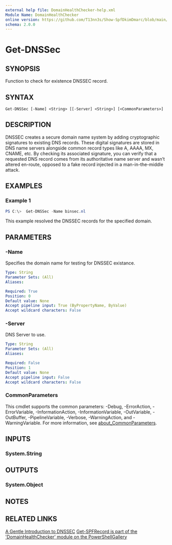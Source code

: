 ```yaml
---
external help file: DomainHealthChecker-help.xml
Module Name: DomainHealthChecker
online version: https://github.com/T13nn3s/Show-SpfDkimDmarc/blob/main/public/CmdletHelp/Get-DMARCRecord.md
schema: 2.0.0
---
```


# Get-DNSSec

## SYNOPSIS
Function to check for existence DNSSEC record.

## SYNTAX

```
Get-DNSSec [-Name] <String> [[-Server] <String>] [<CommonParameters>]
```

## DESCRIPTION
DNSSEC creates a secure domain name system by adding cryptographic signatures to existing DNS records. These digital signatures are stored in DNS name servers alongside common record types like A, AAAA, MX, CNAME, etc. By checking its associated signature, you can verify that a requested DNS record comes from its authoritative name server and wasn’t altered en-route, opposed to a fake record injected in a man-in-the-middle attack.

## EXAMPLES

### Example 1
```powershell
PS C:\>  Get-DNSSec -Name binsec.nl
```

This example resolved the DNSSEC records for the specified domain.

## PARAMETERS

### -Name
Specifies the domain name for testing for DNSSEC existance.

```yaml
Type: String
Parameter Sets: (All)
Aliases:

Required: True
Position: 0
Default value: None
Accept pipeline input: True (ByPropertyName, ByValue)
Accept wildcard characters: False
```

### -Server
DNS Server to use.

```yaml
Type: String
Parameter Sets: (All)
Aliases:

Required: False
Position: 1
Default value: None
Accept pipeline input: False
Accept wildcard characters: False
```

### CommonParameters
This cmdlet supports the common parameters: -Debug, -ErrorAction, -ErrorVariable, -InformationAction, -InformationVariable, -OutVariable, -OutBuffer, -PipelineVariable, -Verbose, -WarningAction, and -WarningVariable. For more information, see [about_CommonParameters](http://go.microsoft.com/fwlink/?LinkID=113216).

## INPUTS

### System.String

## OUTPUTS

### System.Object
## NOTES

## RELATED LINKS
[A Gentle Introduction to DNSSEC](https://www.cloudflare.com/dns/dnssec/how-dnssec-works/)
[Get-SPFRecord is part of the 'DomainHealthChecker' module on the PowerShellGallery](https://www.powershellgallery.com/packages/DomainHealthChecker/)

